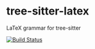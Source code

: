 # tree-sitter-latex

LaTeX grammar for tree-sitter

[![Build Status](https://travis-ci.org/yitzchak/tree-sitter-latex.svg?branch=master)](https://travis-ci.org/yitzchak/tree-sitter-latex)
